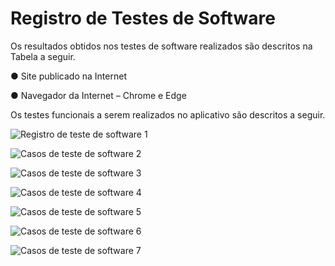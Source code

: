 # Registro de Testes de Software



Os resultados obtidos nos testes de software realizados são descritos na Tabela a seguir.

●	Site publicado na Internet

●	Navegador da Internet – Chrome e Edge

Os testes funcionais a serem realizados no aplicativo são descritos a seguir.
 
![Registro de teste de software 1](img/RSCT1.png)

![Casos de teste de software 2](img/rsct2.PNG)

![Casos de teste de software 3](img/rsct3.PNG)

![Casos de teste de software 4](img/rsct4.PNG)

![Casos de teste de software 5](img/rsct5.PNG)

![Casos de teste de software 6](img/rsct6.PNG)

![Casos de teste de software 7](img/rsct7.PNG)

